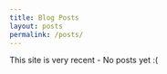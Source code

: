 ```yaml
---
title: Blog Posts
layout: posts
permalink: /posts/
---
```


This site is very recent - No posts yet :(
